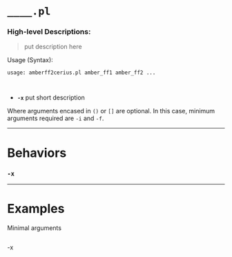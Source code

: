 
# `____.pl`
### High-level Descriptions:



> put description here

Usage (Syntax):
```
usage: amberff2cerius.pl amber_ff1 amber_ff2 ...



```
* **`-x`** put short description

Where arguments encased in `()` or `[]` are optional. In this case, minimum arguments required are `-i` and `-f`.
 
---


# Behaviors
### `-x`
---
# Examples
Minimal arguments
```
```
-x
```
```
